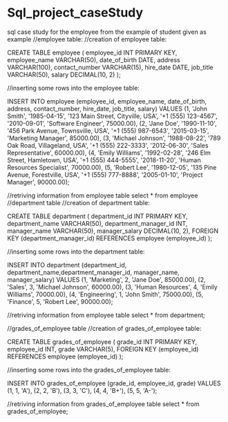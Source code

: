 # Sql_project_caseStudy
sql case study for the employee from the example of student given as example
//employee table:
//creation of employee table:

CREATE TABLE employee (
    employee_id INT PRIMARY KEY,
    employee_name VARCHAR(50),
    date_of_birth DATE,
    address VARCHAR(100),
    contact_number VARCHAR(15),
    hire_date DATE,
    job_title VARCHAR(50),
    salary DECIMAL(10, 2)
);

//inserting some rows into the employee table:

INSERT INTO employee (employee_id, employee_name, date_of_birth, address, contact_number, hire_date, job_title, salary)
VALUES
    (1, 'John Smith', '1985-04-15', '123 Main Street, Cityville, USA', '+1 (555) 123-4567', '2010-09-01', 'Software Engineer', 75000.00),
    (2, 'Jane Doe', '1990-11-10', '456 Park Avenue, Townsville, USA', '+1 (555) 987-6543', '2015-03-15', 'Marketing Manager', 85000.00),
    (3, 'Michael Johnson', '1988-08-22', '789 Oak Road, Villageland, USA', '+1 (555) 222-3333', '2012-06-30', 'Sales Representative', 60000.00),
    (4, 'Emily Williams', '1992-02-28', '246 Elm Street, Hamletown, USA', '+1 (555) 444-5555', '2018-11-20', 'Human Resources Specialist', 70000.00),
    (5, 'Robert Lee', '1980-12-05', '135 Pine Avenue, Forestville, USA', '+1 (555) 777-8888', '2005-01-10', 'Project Manager', 90000.00);

//retriving information from employee table
select * from employee
//department table
//creation of department table:

CREATE TABLE department (
    department_id INT PRIMARY KEY,
    department_name VARCHAR(50),
    department_manager_id INT,
    manager_name VARCHAR(50),
    manager_salary DECIMAL(10, 2),
    FOREIGN KEY (department_manager_id) REFERENCES employee (employee_id)
);

//inserting some rows into the department table:

INSERT INTO department (department_id, department_name,department_manager_id, manager_name, manager_salary) VALUES
    (1, 'Marketing', 2, 'Jane Doe', 85000.00),
    (2, 'Sales', 3, 'Michael Johnson', 60000.00),
    (3, 'Human Resources', 4, 'Emily Williams', 70000.00),
    (4, 'Engineering', 1, 'John Smith', 75000.00),
    (5, 'Finance', 5, 'Robert Lee', 90000.00);

//retriving information from employee table
select * from department;

//grades_of_employee table
//creation of grades_of_employee table:

CREATE TABLE grades_of_employee (
    grade_id INT PRIMARY KEY,
    employee_id INT,
    grade VARCHAR(5),
    FOREIGN KEY (employee_id) REFERENCES employee (employee_id)
);

//inserting some rows into the grades_of_employee table:

INSERT INTO grades_of_employee (grade_id, employee_id, grade)
VALUES
    (1, 1, 'A'),
    (2, 2, 'B'),
    (3, 3, 'C'),
    (4, 4, 'B+'),
    (5, 5, 'A-');

//retriving information from grades_of_employee table
select * from grades_of_employee;
